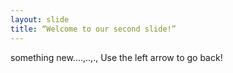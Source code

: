 ```yaml
---
layout: slide
title: “Welcome to our second slide!”
---
```

something new....,..,.,
Use the left arrow to go back!

